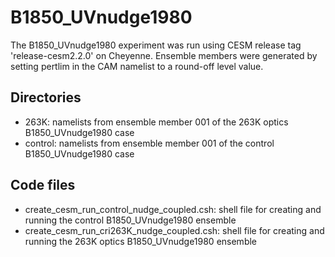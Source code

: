 # B1850_UVnudge1980

The B1850_UVnudge1980 experiment was run using CESM release tag 'release-cesm2.2.0' on Cheyenne. Ensemble members were generated by setting pertlim in the CAM namelist to a round-off level value.

## Directories

- 263K: namelists from ensemble member 001 of the 263K optics B1850_UVnudge1980 case
- control: namelists from ensemble member 001 of the control B1850_UVnudge1980 case

## Code files

- create_cesm_run_control_nudge_coupled.csh: shell file for creating and running the control B1850_UVnudge1980 ensemble
- create_cesm_run_cri263K_nudge_coupled.csh: shell file for creating and running the 263K optics B1850_UVnudge1980 ensemble
